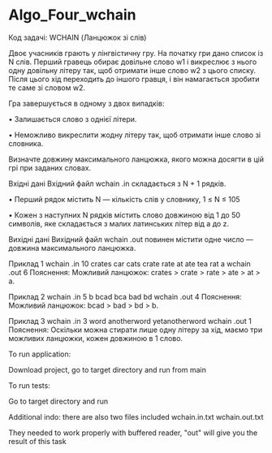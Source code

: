 # Algo_Four_wchain

Код задачi: WCHAIN 
(Ланцюжок зi слiв)

Двоє учасникiв грають у лiнгвiстичну гру. На початку гри дано список iз N слiв. Перший гравець обирає довiльне слово w1 i викреслює з нього одну довiльну лiтеру так, щоб отримати iнше слово w2 з цього списку. Пiсля цього хiд переходить до iншого гравця, i вiн намагається зробити те саме зi словом w2.

Гра завершується в одному з двох випадкiв:

• Залишається слово з однiєї лiтери.

• Неможливо викреслити жодну лiтеру так, щоб отримати iнше слово зi словника.

Визначте довжину максимального ланцюжка, якого можна досягти в цiй грi при заданих словах.

Вхiднi данi Вхiдний файл wchain .in складається з N + 1 рядкiв.

• Перший рядок мiстить N — кiлькiсть слiв у словнику, 1 ≤ N ≤ 105

• Кожен з наступних N рядкiв мiстить слово довжиною вiд 1 до 50 символiв, яке складається з малих латинських лiтер вiд a до z.

Вихiднi данi Вихiдний файл wchain .out повинен мiстити одне число — довжина максимального ланцюжка.

Приклад 1 wchain .in 10 crates car cats crate rate at ate tea rat a wchain .out 6 Пояснення: Можливий ланцюжок: crates > crate > rate > ate > at > a.

Приклад 2 wchain .in 5 b bcad bca bad bd wchain .out 4 Пояснення: Можливий ланцюжок: bcad > bad > bd > b.

Приклад 3 wchain .in 3 word anotherword yetanotherword wchain .out 1 Пояснення: Оскiльки можна стирати лише одну лiтеру за хiд, маємо три можливих ланцюжки, кожен довжиною в 1 слово.

To run application:

Download project, go to target directory and run from main

To run tests:

Go to target directory and run

Additional indo:
there are also two files included
wchain.in.txt
wchain.out.txt

They needed to work properly with buffered reader, "out" will give you the result of this task
